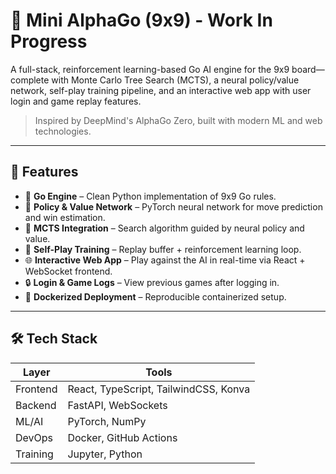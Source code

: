 # 🧠 Mini AlphaGo (9x9) - Work In Progress

A full-stack, reinforcement learning-based Go AI engine for the 9x9 board—complete with Monte Carlo Tree Search (MCTS), a neural policy/value network, self-play training pipeline, and an interactive web app with user login and game replay features.

> Inspired by DeepMind's AlphaGo Zero, built with modern ML and web technologies.

---

## 🚀 Features

- 🎯 **Go Engine** – Clean Python implementation of 9x9 Go rules.
- 🧩 **Policy & Value Network** – PyTorch neural network for move prediction and win estimation.
- 🌲 **MCTS Integration** – Search algorithm guided by neural policy and value.
- 🔁 **Self-Play Training** – Replay buffer + reinforcement learning loop.
- 🌐 **Interactive Web App** – Play against the AI in real-time via React + WebSocket frontend.
- 🔒 **Login & Game Logs** – View previous games after logging in.
- 🐳 **Dockerized Deployment** – Reproducible containerized setup.

---

## 🛠 Tech Stack

| Layer     | Tools                                    |
|----------|-------------------------------------------|
| Frontend | React, TypeScript, TailwindCSS, Konva     |
| Backend  | FastAPI, WebSockets                       |
| ML/AI    | PyTorch, NumPy                            |
| DevOps   | Docker, GitHub Actions                    |
| Training | Jupyter, Python                           |

